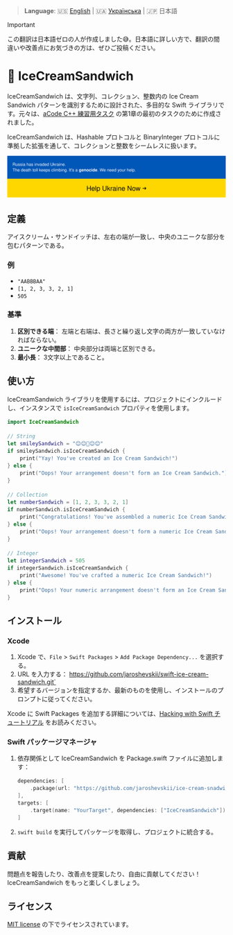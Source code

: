 > **Language**: 🇺🇸 [English](README.md) | 🇺🇦 [Українська](README.uk.md) | 🇯🇵 日本語

> [!IMPORTANT] 
> この翻訳は日本語ゼロの人が作成しました😅。日本語に詳しい方で、翻訳の間違いや改善点にお気づきの方は、ぜひご投稿ください。

# 🍨 IceCreamSandwich

IceCreamSandwich は、文字列、コレクション、整数内の Ice Cream Sandwich パターンを識別するために設計された、多目的な Swift ライブラリです。元々は、[aCode C++ 練習用タスク](https://acode.com.ua/praktika-cpp-1/#toc-0) の第1章の最初のタスクのために作成されました。

IceCreamSandwich は、Hashable プロトコルと BinaryInteger プロトコルに準拠した拡張を通して、コレクションと整数をシームレスに扱います。

[![Stand With Ukraine](https://raw.githubusercontent.com/vshymanskyy/StandWithUkraine/main/banner2-direct.svg)](https://vshymanskyy.github.io/StandWithUkraine)

## 定義

アイスクリーム・サンドイッチは、左右の端が一致し、中央のユニークな部分を包むパターンである。

### 例

- `"AABBBAA"`
- `[1, 2, 3, 3, 2, 1]`
- `505`

### 基準

1. **区別できる端**： 左端と右端は、長さと繰り返し文字の両方が一致していなければならない。
2. **ユニークな中間部**： 中央部分は両端と区別できる。
3. **最小長**： 3文字以上であること。

## 使い方

IceCreamSandwich ライブラリを使用するには、プロジェクトにインクルードし、インスタンスで `isIceCreamSandwich` プロパティを使用します。

```swift
import IceCreamSandwich

// String
let smileySandwich = "😊😊🍦😊😊"
if smileySandwich.isIceCreamSandwich {
    print("Yay! You've created an Ice Cream Sandwich!")
} else {
    print("Oops! Your arrangement doesn't form an Ice Cream Sandwich.")
}

// Collection
let numberSandwich = [1, 2, 3, 3, 2, 1]
if numberSandwich.isIceCreamSandwich {
    print("Congratulations! You've assembled a numeric Ice Cream Sandwich!")
} else {
    print("Oops! Your arrangement doesn't form a numeric Ice Cream Sandwich.")
}

// Integer
let integerSandwich = 505
if integerSandwich.isIceCreamSandwich {
    print("Awesome! You've crafted a numeric Ice Cream Sandwich!")
} else {
    print("Oops! Your numeric arrangement doesn't form an Ice Cream Sandwich.")
}
```

## インストール

### Xcode

1. Xcode で、`File` > `Swift Packages` > `Add Package Dependency...` を選択する。
2. URL を入力する： https://github.com/jaroshevskii/swift-ice-cream-sandwich.git`
3. 希望するバージョンを指定するか、最新のものを使用し、インストールのプロンプトに従ってください。

Xcode に Swift Packages を追加する詳細については、[Hacking with Swift チュートリアル](https://www.hackingwithswift.com/books/ios-swiftui/adding-swift-package-dependencies-in-xcode) をお読みください。

### Swift パッケージマネージャ

1. 依存関係として IceCreamSandwich を Package.swift ファイルに追加します：
    
   ```swift
   dependencies: [
       .package(url: "https://github.com/jaroshevskii/ice-cream-snadwich.git", from: "1.0.0"),
   ],
   targets: [
       .target(name: "YourTarget", dependencies: ["IceCreamSandwich"]),
   ]
   ```

2. `swift build` を実行してパッケージを取得し、プロジェクトに統合する。

## 貢献

問題点を報告したり、改善点を提案したり、自由に貢献してください！IceCreamSandwich をもっと楽しくしましょう。

## ライセンス

[MIT license](LICENSE.txt) の下でライセンスされています。
